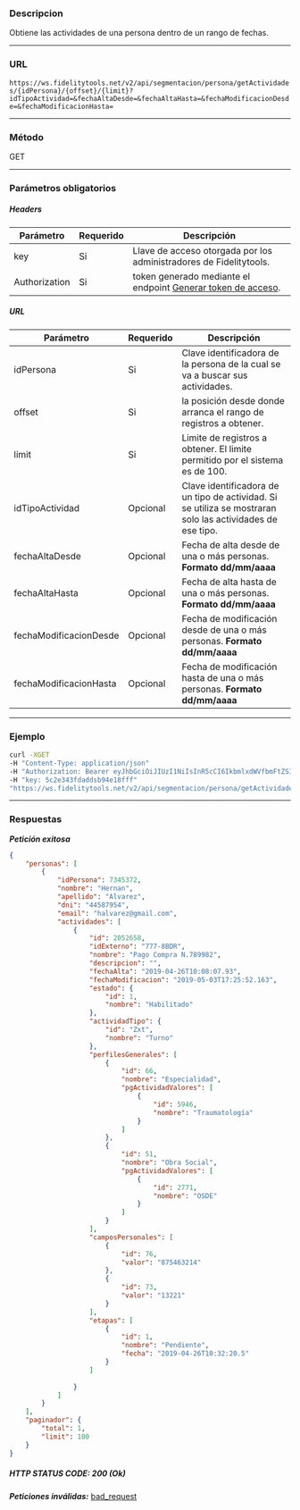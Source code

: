 ### Descripcion
Obtiene las actividades de una persona dentro de un rango de fechas.
___

### URL
` https://ws.fidelitytools.net/v2/api/segmentacion/persona/getActividades/{idPersona}/{offset}/{limit}?idTipoActividad=&fechaAltaDesde=&fechaAltaHasta=&fechaModificacionDesde=&fechaModificacionHasta= `
___

### Método
GET
___
### Parámetros obligatorios

##### Headers

|Parámetro |Requerido |Descripción                 |
|----------|----------|----------------------------|
| key         | Si		 | Llave de acceso otorgada por los administradores de Fidelitytools. |
| Authorization       | Si		 | token generado mediante el endpoint [Generar token de acceso](https://github.com/bebeto-fidelitytools/FidelitytoolsWS/blob/master/docs/autenticaci%C3%B3n.md). |

##### URL

|Parámetro |Requerido |Descripción                 |
|----------|----------|----------------------------|
| idPersona | Si | Clave identificadora de la persona de la cual se va a buscar sus actividades. | 
| offset | Si | la posición desde donde arranca el rango de registros a obtener. |
| limit | Si | Limite de registros a obtener. El limite permitido por el sistema es de 100.|
| idTipoActividad | Opcional | Clave identificadora de un tipo de actividad. Si se utiliza se mostraran solo las actividades de ese tipo. |
| fechaAltaDesde | Opcional | Fecha de alta desde de una o más personas. **Formato dd/mm/aaaa**
| fechaAltaHasta | Opcional |Fecha de alta hasta de una o más personas. **Formato dd/mm/aaaa**
| fechaModificacionDesde | Opcional |Fecha de modificación desde de una o más personas. **Formato dd/mm/aaaa**
| fechaModificacionHasta| Opcional |Fecha de modificación hasta de una o más personas. **Formato dd/mm/aaaa**

___
### Ejemplo
```bash
curl -XGET 
-H "Content-Type: application/json" 
-H "Authorization: Bearer eyJhbGciOiJIUzI1NiIsInR5cCI6IkbmlxdWVfbmFtZSI6InVzZXJb25maWciLCJuYmYiOjE1NTYxMTk0MNjIwNTgwNywiaWF0IjoxNTU2MTE5NDA3LCJpczovL3dzLmZpZGVsaXR5dG9vbHMubmV0L3YyIiwiYXVkIjoiaHa2U2asdasdy5maWRlbGl0eXRvb2xzLm5ldC92MiJ9RDDpMHEB4SsmY0j87OcS5mbxe2XxSAY" 
-H "key: 5c2e343fdaddsb94e18fff"
"https://ws.fidelitytools.net/v2/api/segmentacion/persona/getActividades/1058794/0/100?idTipoActividad=Zxt&fechaAltaDesde=01/02/2019&fechaAltaHasta=04/05/2019&fechaModificacionDesde=01/02/2019&fechaModificacionHasta=06/05/2019"
```
___
### Respuestas
***Petición exitosa***
```json
{
    "personas": [
        {
            "idPersona": 7345372,
            "nombre": "Hernan",
            "apellido": "Alvarez",
            "dni": "44587954",
            "email": "halvarez@gmail.com",
            "actividades": [
                {
                    "id": 2052658,
                    "idExterno": "777-8BDR",
                    "nombre": "Pago Compra N.789982",
                    "descripcion": "",
                    "fechaAlta": "2019-04-26T10:08:07.93",
                    "fechaModificacion": "2019-05-03T17:25:52.163",
                    "estado": {
                        "id": 1,
                        "nombre": "Habilitado"
                    },
                    "actividadTipo": {
                        "id": "Zxt",
                        "nombre": "Turno"
                    },
                    "perfilesGenerales": [
                        {
                            "id": 66,
                            "nombre": "Especialidad",
                            "pgActividadValores": [
                                {
                                    "id": 5946,
                                    "nombre": "Traumatología"
                                }
                            ]
                        },
                        {
                            "id": 51,
                            "nombre": "Obra Social",
                            "pgActividadValores": [
                                {
                                    "id": 2771,
                                    "nombre": "OSDE"
                                }
                            ]
                        }
                    ],
                    "camposPersonales": [
                        {
                            "id": 76,
                            "valor": "875463214"
                        },
                        {
                            "id": 73,
                            "valor": "13221"
                        }
                    ],
                    "etapas": [
                        {
                            "id": 1,
                            "nombre": "Pendiente",
                            "fecha": "2019-04-26T10:32:20.5"
                        }
                    ]
                    
                }
            ]
        }
    ],
    "paginador": {
        "total": 1,
        "limit": 100
    }
}
```

##### HTTP STATUS CODE: 200 (Ok)

***Peticiones inválidas:*** [bad_request](https://github.com/bebeto-fidelitytools/FidelitytoolsWS/blob/master/docs/segmentacion/bad_request.md)
